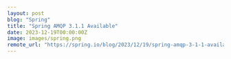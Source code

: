 ```yaml
---
layout: post
blog: "Spring"
title: "Spring AMQP 3.1.1 Available"
date: 2023-12-19T00:00:00Z
image: images/spring.png
remote_url: "https://spring.io/blog/2023/12/19/spring-amqp-3-1-1-available"
---
```


